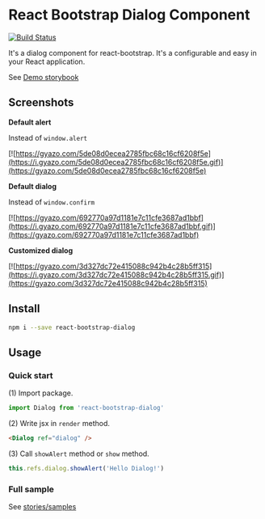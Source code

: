 # React Bootstrap Dialog Component

[![Build Status](https://travis-ci.org/akiroom/react-bootstrap-dialog.svg?branch=master)](https://travis-ci.org/akiroom/react-bootstrap-dialog)

It's a dialog component for react-bootstrap. It's a configurable and easy in your React application.

See [Demo storybook](https://akiroom.github.io/react-bootstrap-dialog/)

## Screenshots

**Default alert**

Instead of `window.alert`

[![https://gyazo.com/5de08d0ecea2785fbc68c16cf6208f5e](https://i.gyazo.com/5de08d0ecea2785fbc68c16cf6208f5e.gif)](https://gyazo.com/5de08d0ecea2785fbc68c16cf6208f5e)

**Default dialog**

Instead of `window.confirm`

[![https://gyazo.com/692770a97d1181e7c11cfe3687ad1bbf](https://i.gyazo.com/692770a97d1181e7c11cfe3687ad1bbf.gif)](https://gyazo.com/692770a97d1181e7c11cfe3687ad1bbf)

**Customized dialog**

[![https://gyazo.com/3d327dc72e415088c942b4c28b5ff315](https://i.gyazo.com/3d327dc72e415088c942b4c28b5ff315.gif)](https://gyazo.com/3d327dc72e415088c942b4c28b5ff315)

## Install

```sh
npm i --save react-bootstrap-dialog
```

## Usage

### Quick start


(1) Import package.

```js
import Dialog from 'react-bootstrap-dialog'
```

(2) Write jsx in `render` method.

```html
<Dialog ref="dialog" />
```

(3) Call `showAlert` method or `show` method.

```js
this.refs.dialog.showAlert('Hello Dialog!')
```

### Full sample

See [stories/samples](https://github.com/akiroom/react-bootstrap-dialog/tree/master/src/stories/samples)
